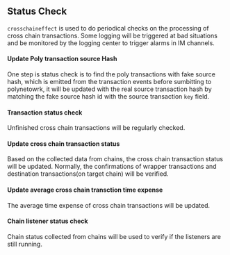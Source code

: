 ## Status Check

`crosschaineffect` is used to do periodical checks on the processing of cross chain transactions. Some logging will be triggered at bad situations and be monitored by the logging center to trigger alarms in IM channels.


#### Update Poly transaction source Hash

One step is status check is to find the poly transactions with fake source hash, which is emitted from the transaction events before sumbitting to polynetowrk, it will be updated with the real source transaction hash by matching the fake source hash id with the source transaction `key` field.

#### Transaction status check

Unfinished cross chain transactions will be regularly checked.

#### Update cross chain transaction status

Based on the collected data from chains, the cross chain transaction status will be updated. Normally, the confirmations of wrapper transactions and destination transactions(on target chain)  will be verified.

#### Update average cross chain transction time expense 

The average time expense of cross chain transactions will be updated.

#### Chain listener status check

Chain status collected from chains will be used to verify if the listeners are still running.




